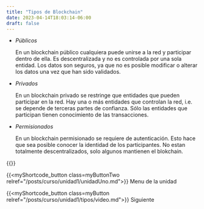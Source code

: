 ```yaml
---
title: "Tipos de Blockchain"
date: 2023-04-14T18:03:14-06:00
draft: false
---
```


- _Públicos_

    En un blockchain público cualquiera puede unirse a la red y participar dentro de ella. Es descentralizada y no es controlada por una sola entidad. Los datos son seguros, ya que no es posible modificar o alterar los datos una vez que han sido validados.

- _Privados_

    En un blockchain privado se restringe que entidades que pueden participar en la red. Hay una o más entidades que controlan la red, i.e. se depende de terceras partes de confianza. Sólo las entidades que participan tienen conocimiento de las transacciones.

- _Permisionados_

    En un blockchain permisionado se requiere de autenticación. Esto hace que sea posible conocer la identidad de los participantes. No estan totalmente descentralizados, solo algunos mantienen el blokchain.

{{<salto>}}

{{<myShortcode_button class=myButtonTwo relref="/posts/curso/unidad1/unidadUno.md">}} Menu de la unidad

{{<myShortcode_button class=myButton relref="/posts/curso/unidad1/tipos/video.md">}} Siguiente